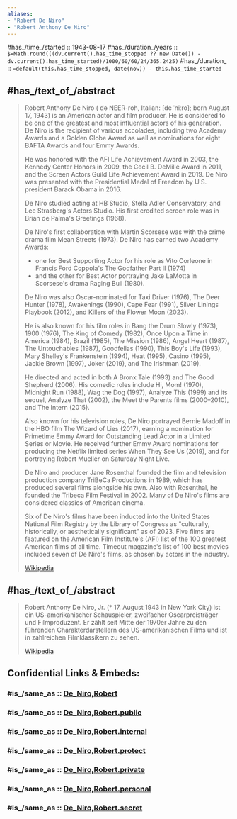 ```yaml
---
aliases:
- "Robert De Niro"
- "Robert Anthony De Niro"
---
```


#has_/time_/started :: 1943-08-17 
#has_/duration_/years :: `$=Math.round(((dv.current().has_time_stopped ?? new Date()) - dv.current().has_time_started)/1000/60/60/24/365.2425)` 
#has_/duration_ :: `=default(this.has_time_stopped, date(now)) - this.has_time_started` 

## #has_/text_of_/abstract 

> Robert Anthony De Niro ( də NEER-roh, Italian: [de ˈniːro]; born August 17, 1943) is an American actor and film producer. 
> He is considered to be one of the greatest and most influential actors of his generation. 
> De Niro is the recipient of various accolades, including two Academy Awards and a  Golden Globe Award 
> as well as nominations for eight BAFTA Awards and four Emmy Awards. 
> 
> He was honored with the AFI Life Achievement Award in 2003, the Kennedy Center Honors in 2009, 
> the Cecil B. DeMille Award in 2011, and the Screen Actors Guild Life Achievement Award in 2019. 
> De Niro was presented with the Presidential Medal of Freedom by U.S. president Barack Obama in 2016.
>
> De Niro studied acting at HB Studio, Stella Adler Conservatory, and Lee Strasberg's Actors Studio. 
> His first credited screen role was in Brian de Palma's Greetings (1968). 
> 
> De Niro's first collaboration with Martin Scorsese was with the crime drama film Mean Streets (1973). 
> De Niro has earned two Academy Awards: 
> - one for Best Supporting Actor for his role as Vito Corleone in Francis Ford Coppola's The Godfather Part II (1974) 
> - and the other for Best Actor portraying Jake LaMotta in Scorsese's drama Raging Bull (1980). 
> 
> De Niro was also Oscar-nominated for Taxi Driver (1976), The Deer Hunter (1978), 
> Awakenings (1990), Cape Fear (1991), Silver Linings Playbook (2012), and Killers of the Flower Moon (2023).
>
> He is also known for his film roles in Bang the Drum Slowly (1973), 1900 (1976), The King of Comedy (1982), 
> Once Upon a Time in America (1984), Brazil (1985), The Mission (1986), Angel Heart (1987), 
> The Untouchables (1987), Goodfellas (1990), This Boy's Life (1993), Mary Shelley's Frankenstein (1994), 
> Heat (1995), Casino (1995), Jackie Brown (1997), Joker (2019), and The Irishman (2019). 
> 
> He directed and acted in both A Bronx Tale (1993) and The Good Shepherd (2006). 
> His comedic roles include Hi, Mom! (1970), Midnight Run (1988), Wag the Dog (1997), Analyze This (1999) 
> and its sequel, Analyze That (2002), the Meet the Parents films (2000–2010), and The Intern (2015).
>
> Also known for his television roles, De Niro portrayed Bernie Madoff in the HBO film The Wizard of Lies (2017), 
> earning a nomination for Primetime Emmy Award for Outstanding Lead Actor in a Limited Series or Movie. 
> He received further Emmy Award nominations for producing the Netflix limited series When They See Us (2019), 
> and for portraying Robert Mueller on Saturday Night Live.
>
> De Niro and producer Jane Rosenthal founded the film and television production company TriBeCa Productions in 1989, 
> which has produced several films alongside his own. 
> Also with Rosenthal, he founded the Tribeca Film Festival in 2002. 
> Many of De Niro's films are considered classics of American cinema. 
> 
> Six of De Niro's films have been inducted into the United States National Film Registry 
> by the Library of Congress as "culturally, historically, or aesthetically significant" as of 2023. 
> Five films are featured on the American Film Institute's (AFI) list of the 100 greatest American films of all time. 
> Timeout magazine's list of 100 best movies included seven of De Niro's films, as chosen by actors in the industry.
>
> [Wikipedia](https://en.wikipedia.org/wiki/Robert%20De%20Niro) 



## #has_/text_of_/abstract 

> Robert Anthony De Niro, Jr. (* 17. August 1943 in New York City) ist ein US-amerikanischer Schauspieler, zweifacher Oscarpreisträger und Filmproduzent. Er zählt seit Mitte der 1970er Jahre zu den führenden Charakterdarstellern des US-amerikanischen Films und ist in zahlreichen Filmklassikern zu sehen.
>
> [Wikipedia](https://de.wikipedia.org/wiki/Robert%20De%20Niro) 


## Confidential Links & Embeds: 

### #is_/same_as :: [De_Niro,Robert](/_Standards/Society/Communication/Media/Movie/Actor/US_Actor/De_Niro,Robert.md) 

### #is_/same_as :: [De_Niro,Robert.public](/_public/Society/Communication/Media/Movie/Actor/US_Actor/De_Niro,Robert.public.md) 

### #is_/same_as :: [De_Niro,Robert.internal](/_internal/Society/Communication/Media/Movie/Actor/US_Actor/De_Niro,Robert.internal.md) 

### #is_/same_as :: [De_Niro,Robert.protect](/_protect/Society/Communication/Media/Movie/Actor/US_Actor/De_Niro,Robert.protect.md) 

### #is_/same_as :: [De_Niro,Robert.private](/_private/Society/Communication/Media/Movie/Actor/US_Actor/De_Niro,Robert.private.md) 

### #is_/same_as :: [De_Niro,Robert.personal](/_personal/Society/Communication/Media/Movie/Actor/US_Actor/De_Niro,Robert.personal.md) 

### #is_/same_as :: [De_Niro,Robert.secret](/_secret/Society/Communication/Media/Movie/Actor/US_Actor/De_Niro,Robert.secret.md)

